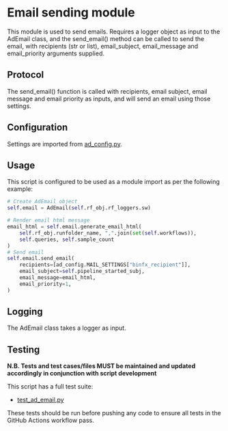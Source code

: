 # Email sending module

This module is used to send emails. Requires a logger object as input to the AdEmail class, and the send_email() method can be called to send the email, with recipients (str or list), email_subject, email_message and email_priority arguments supplied.

## Protocol

The send_email() function is called with recipients, email subject, email message and email priority as inputs, and will send an email using those settings.

## Configuration

Settings are imported from [ad_config.py](../config/ad_config.py).

## Usage

This script is configured to be used as a module import as per the following example:

```python
# Create AdEmail object
self.email = AdEmail(self.rf_obj.rf_loggers.sw)

# Render email html message
email_html = self.email.generate_email_html(
    self.rf_obj.runfolder_name, ",".join(set(self.workflows)),
    self.queries, self.sample_count
)
# Send email
self.email.send_email(
    recipients=[ad_config.MAIL_SETTINGS["binfx_recipient"]],
    email_subject=self.pipeline_started_subj,
    email_message=email_html,
    email_priority=1,
)
```

## Logging

The AdEmail class takes a logger as input.

## Testing

**N.B. Tests and test cases/files MUST be maintained and updated accordingly in conjunction with script development**

This script has a full test suite:
* [test_ad_email.py](../test/test_ad_email.py)
  
These tests should be run before pushing any code to ensure all tests in the GitHub Actions workflow pass.
